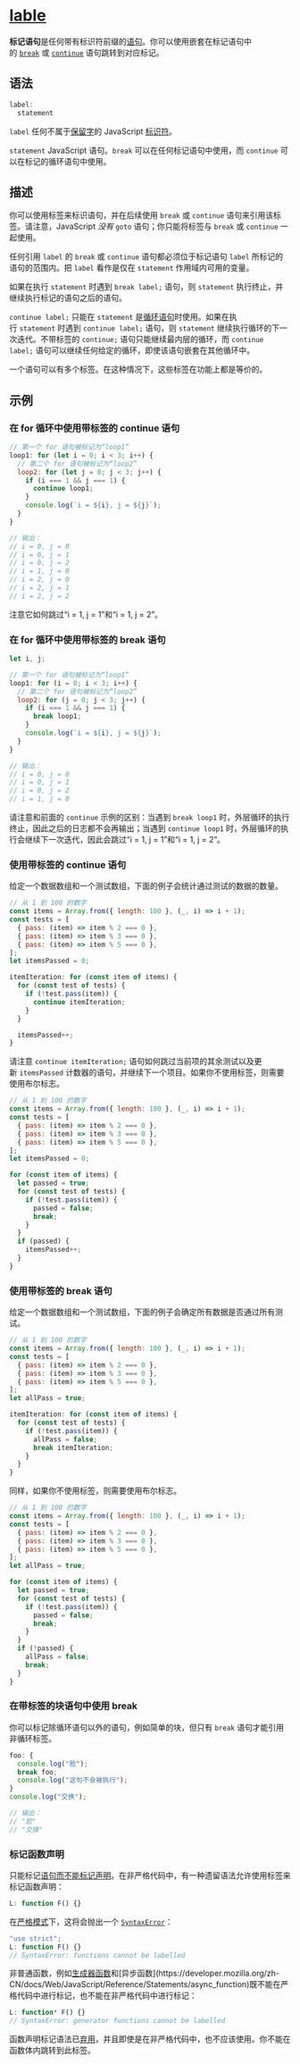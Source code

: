 # [lable](https://developer.mozilla.org/zh-CN/docs/Web/JavaScript/Reference/Statements/label)
**标记语句**是任何带有标识符前缀的[语句](https://developer.mozilla.org/zh-CN/docs/Web/JavaScript/Reference/Statements)。你可以使用嵌套在标记语句中的 [`break`](https://developer.mozilla.org/zh-CN/docs/Web/JavaScript/Reference/Statements/break) 或 [`continue`](https://developer.mozilla.org/zh-CN/docs/Web/JavaScript/Reference/Statements/continue) 语句跳转到对应标记。
## 语法
```js
label:
  statement
```

`label`
任何不属于[保留字](https://developer.mozilla.org/zh-CN/docs/Web/JavaScript/Reference/Lexical_grammar#%E4%BF%9D%E7%95%99%E5%AD%97)的 JavaScript [标识符](https://developer.mozilla.org/zh-CN/docs/Web/JavaScript/Reference/Lexical_grammar#%E6%A0%87%E8%AF%86%E7%AC%A6)。

`statement`
JavaScript 语句。`break` 可以在任何标记语句中使用，而 `continue` 可以在标记的循环语句中使用。

## 描述

你可以使用标签来标识语句，并在后续使用 `break` 或 `continue` 语句来引用该标签。请注意，JavaScript _没有_ `goto` 语句；你只能将标签与 `break` 或 `continue` 一起使用。

任何引用 `label` 的 `break` 或 `continue` 语句都必须位于标记语句 `label` 所标记的语句的范围内。把 `label` 看作是仅在 `statement` 作用域内可用的变量。

如果在执行 `statement` 时遇到 `break label;` 语句，则 `statement` 执行终止，并继续执行标记的语句之后的语句。

`continue label;` 只能在 `statement` 是[循环语句](https://developer.mozilla.org/zh-CN/docs/Web/JavaScript/Reference/Statements#%E8%BF%AD%E4%BB%A3)时使用。如果在执行 `statement` 时遇到 `continue label;` 语句，则 `statement` 继续执行循环的下一次迭代。不带标签的 `continue;` 语句只能继续最内层的循环，而 `continue label;` 语句可以继续任何给定的循环，即使该语句嵌套在其他循环中。

一个语句可以有多个标签。在这种情况下，这些标签在功能上都是等价的。

## 示例

### 在 for 循环中使用带标签的 continue 语句
```js
// 第一个 for 语句被标记为“loop1”
loop1: for (let i = 0; i < 3; i++) {
  // 第二个 for 语句被标记为“loop2”
  loop2: for (let j = 0; j < 3; j++) {
    if (i === 1 && j === 1) {
      continue loop1;
    }
    console.log(`i = ${i}, j = ${j}`);
  }
}

// 输出：
// i = 0, j = 0
// i = 0, j = 1
// i = 0, j = 2
// i = 1, j = 0
// i = 2, j = 0
// i = 2, j = 1
// i = 2, j = 2
```

注意它如何跳过“i = 1, j = 1”和“i = 1, j = 2”。

### 在 for 循环中使用带标签的 break 语句
```js
let i, j;

// 第一个 for 语句被标记为“loop1”
loop1: for (i = 0; i < 3; i++) {
  // 第二个 for 语句被标记为“loop2”
  loop2: for (j = 0; j < 3; j++) {
    if (i === 1 && j === 1) {
      break loop1;
    }
    console.log(`i = ${i}, j = ${j}`);
  }
}

// 输出：
// i = 0, j = 0
// i = 0, j = 1
// i = 0, j = 2
// i = 1, j = 0
```

请注意和前面的 `continue` 示例的区别：当遇到 `break loop1` 时，外层循环的执行终止，因此之后的日志都不会再输出；当遇到 `continue loop1` 时，外层循环的执行会继续下一次迭代，因此会跳过“i = 1, j = 1”和“i = 1, j = 2”。

### 使用带标签的 continue 语句
给定一个数据数组和一个测试数组，下面的例子会统计通过测试的数据的数量。
```js
// 从 1 到 100 的数字
const items = Array.from({ length: 100 }, (_, i) => i + 1);
const tests = [
  { pass: (item) => item % 2 === 0 },
  { pass: (item) => item % 3 === 0 },
  { pass: (item) => item % 5 === 0 },
];
let itemsPassed = 0;

itemIteration: for (const item of items) {
  for (const test of tests) {
    if (!test.pass(item)) {
      continue itemIteration;
    }
  }

  itemsPassed++;
}
```

请注意 `continue itemIteration;` 语句如何跳过当前项的其余测试以及更新 `itemsPassed` 计数器的语句，并继续下一个项目。如果你不使用标签，则需要使用布尔标志。
```js
// 从 1 到 100 的数字
const items = Array.from({ length: 100 }, (_, i) => i + 1);
const tests = [
  { pass: (item) => item % 2 === 0 },
  { pass: (item) => item % 3 === 0 },
  { pass: (item) => item % 5 === 0 },
];
let itemsPassed = 0;

for (const item of items) {
  let passed = true;
  for (const test of tests) {
    if (!test.pass(item)) {
      passed = false;
      break;
    }
  }
  if (passed) {
    itemsPassed++;
  }
}
```

### 使用带标签的 break 语句

给定一个数据数组和一个测试数组，下面的例子会确定所有数据是否通过所有测试。
```js
// 从 1 到 100 的数字
const items = Array.from({ length: 100 }, (_, i) => i + 1);
const tests = [
  { pass: (item) => item % 2 === 0 },
  { pass: (item) => item % 3 === 0 },
  { pass: (item) => item % 5 === 0 },
];
let allPass = true;

itemIteration: for (const item of items) {
  for (const test of tests) {
    if (!test.pass(item)) {
      allPass = false;
      break itemIteration;
    }
  }
}
```

同样，如果你不使用标签，则需要使用布尔标志。
```js
// 从 1 到 100 的数字
const items = Array.from({ length: 100 }, (_, i) => i + 1);
const tests = [
  { pass: (item) => item % 2 === 0 },
  { pass: (item) => item % 3 === 0 },
  { pass: (item) => item % 5 === 0 },
];
let allPass = true;

for (const item of items) {
  let passed = true;
  for (const test of tests) {
    if (!test.pass(item)) {
      passed = false;
      break;
    }
  }
  if (!passed) {
    allPass = false;
    break;
  }
}
```

### 在带标签的块语句中使用 break
你可以标记除循环语句以外的语句，例如简单的块，但只有 `break` 语句才能引用非循环标签。
```js
foo: {
  console.log("脸");
  break foo;
  console.log("这句不会被执行");
}
console.log("交换");

// 输出：
// "脸"
// "交换"
```

### 标记函数声明

只能标记[语句而不能标记声明](https://developer.mozilla.org/zh-CN/docs/Web/JavaScript/Reference/Statements#%E8%AF%AD%E5%8F%A5%E5%92%8C%E5%A3%B0%E6%98%8E%E7%9A%84%E5%8C%BA%E5%88%AB)。在非严格代码中，有一种遗留语法允许使用标签来标记函数声明：
```js
L: function F() {}
```

在[严格模式](https://developer.mozilla.org/zh-CN/docs/Web/JavaScript/Reference/Strict_mode)下，这将会抛出一个 [`SyntaxError`](https://developer.mozilla.org/zh-CN/docs/Web/JavaScript/Reference/Global_Objects/SyntaxError)：
```js
"use strict";
L: function F() {}
// SyntaxError: functions cannot be labelled
```

非普通函数，例如[生成器函数](https://developer.mozilla.org/zh-CN/docs/Web/JavaScript/Reference/Statements/function*)和[异步函数](https://developer.mozilla.org/zh-CN/docs/Web/JavaScript/Reference/Statements/async_function)既不能在严格代码中进行标记，也不能在非严格代码中进行标记：
```js
L: function* F() {}
// SyntaxError: generator functions cannot be labelled
```

函数声明标记语法已[弃用](https://developer.mozilla.org/zh-CN/docs/Web/JavaScript/Reference/Deprecated_and_obsolete_features)，并且即使是在非严格代码中，也不应该使用。你不能在函数体内跳转到此标签。